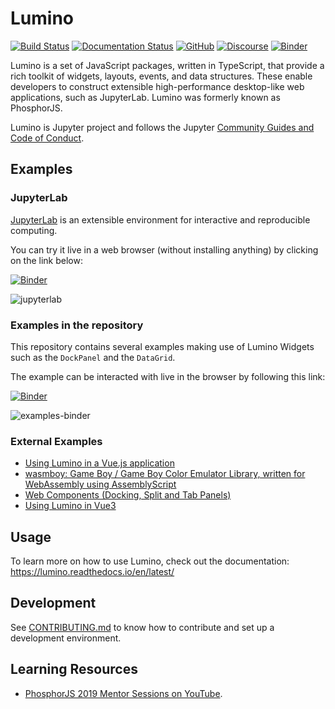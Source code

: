# Lumino

[![Build Status](https://github.com/jupyterlab/lumino/workflows/Tests/badge.svg?branch=main)](https://github.com/jupyterlab/lumino/actions?query=branch%3Amain+workflow%3A%22Tests%22)
[![Documentation Status](https://readthedocs.org/projects/jupyterlab/badge/?version=latest)](https://lumino.readthedocs.io/en/latest/)
[![GitHub](https://img.shields.io/badge/issue_tracking-github-blue.svg)](https://github.com/jupyterlab/lumino/issues)
[![Discourse](https://img.shields.io/badge/help_forum-discourse-blue.svg)](https://discourse.jupyter.org/c/jupyterlab)
[![Binder](https://mybinder.org/badge_logo.svg)](https://mybinder.org/v2/gh/jupyterlab/lumino/main?urlpath=lab/tree/examples)

Lumino is a set of JavaScript packages, written in TypeScript, that provide
a rich toolkit of widgets, layouts, events, and data structures. These enable
developers to construct extensible high-performance desktop-like web
applications, such as JupyterLab. Lumino was formerly known as PhosphorJS.

Lumino is Jupyter project and follows the Jupyter
[Community Guides and Code of Conduct](https://jupyter.readthedocs.io/en/latest/community/content-community.html).

## Examples

### JupyterLab

[JupyterLab](https://github.com/jupyterlab/jupyterlab) is an extensible environment for interactive and reproducible computing.

You can try it live in a web browser (without installing anything) by clicking on the link below:

[![Binder](https://mybinder.org/badge_logo.svg)](https://mybinder.org/v2/gh/jupyterlab/lumino/main?urlpath=lab/tree/examples)

![jupyterlab](https://user-images.githubusercontent.com/591645/133745885-8905be8e-afc0-466d-afda-21ed3cf0d813.png)

### Examples in the repository

This repository contains several examples making use of Lumino Widgets such as the `DockPanel` and the `DataGrid`.

The example can be interacted with live in the browser by following this link:

[![Binder](https://mybinder.org/badge_logo.svg)](https://mybinder.org/v2/gh/jupyterlab/lumino/main?urlpath=lab/tree/examples)

![examples-binder](https://user-images.githubusercontent.com/591645/133746521-ca0debce-f453-417b-bca3-60d10044857f.gif)

### External Examples

- [Using Lumino in a Vue.js application](https://github.com/kinow/vue-lumino)
- [wasmboy: Game Boy / Game Boy Color Emulator Library, written for WebAssembly using AssemblyScript](https://github.com/torch2424/wasmboy)
- [Web Components (Docking, Split and Tab Panels)](http://hpcc-systems.github.io/Visualization/components/README.html)
- [Using Lumino in Vue3](https://github.com/novrain/vue3-lumino-widget)

## Usage

To learn more on how to use Lumino, check out the documentation: https://lumino.readthedocs.io/en/latest/

## Development

See [CONTRIBUTING.md](./CONTRIBUTING.md) to know how to contribute and set up
a development environment.

## Learning Resources

- [PhosphorJS 2019 Mentor Sessions on YouTube](https://www.youtube.com/channel/UCejhDXmzOrxhsTsQBWe-pww/videos).
